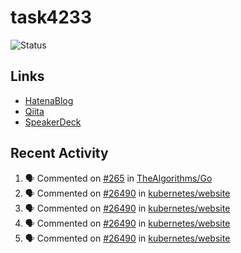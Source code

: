 # task4233
![Status](https://github-readme-stats.vercel.app/api?username=task4233&count_private=true&show_icons=true&theme=chartreuse-dark)

## Links
 - [HatenaBlog](https://task4233.hatenablog.com/)
 - [Qiita](https://qiita.com/task4233)
 - [SpeakerDeck](https://speakerdeck.com/task4233)

## Recent Activity
<!--START_SECTION:activity-->
1. 🗣 Commented on [#265](https://github.com/TheAlgorithms/Go/issues/265) in [TheAlgorithms/Go](https://github.com/TheAlgorithms/Go)
2. 🗣 Commented on [#26490](https://github.com/kubernetes/website/issues/26490) in [kubernetes/website](https://github.com/kubernetes/website)
3. 🗣 Commented on [#26490](https://github.com/kubernetes/website/issues/26490) in [kubernetes/website](https://github.com/kubernetes/website)
4. 🗣 Commented on [#26490](https://github.com/kubernetes/website/issues/26490) in [kubernetes/website](https://github.com/kubernetes/website)
5. 🗣 Commented on [#26490](https://github.com/kubernetes/website/issues/26490) in [kubernetes/website](https://github.com/kubernetes/website)
<!--END_SECTION:activity-->
